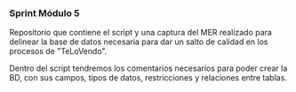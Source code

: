 ### Sprint Módulo 5 ###

Repositorio que contiene el script y una captura del MER realizado para delinear la base de datos necesaria para dar un salto de calidad en los procesos de "TeLoVendo".

Dentro del script tendremos los comentarios necesarios para poder crear la BD, con sus campos, tipos de datos, restricciones y relaciones entre tablas.

